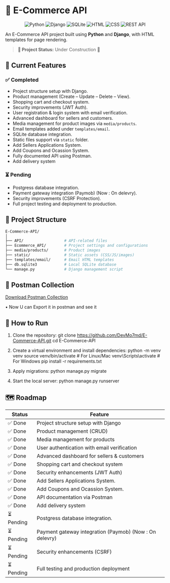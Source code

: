 # 🛒 E-Commerce API

<p align="center">
  <img src="https://img.shields.io/badge/Python-3.11-blue?logo=python" alt="Python">
  <img src="https://img.shields.io/badge/Django-5.0-green?logo=django" alt="Django">
  <img src="https://img.shields.io/badge/SQLite-Database-lightgrey?logo=sqlite" alt="SQLite">
  <!-- <img src="https://img.shields.io/badge/PostgreSQL-Database-blue?logo=postgresql" alt="PostgreSQL"> -->
  <img src="https://img.shields.io/badge/HTML-Templates-orange?logo=html5" alt="HTML">
  <img src="https://img.shields.io/badge/CSS-Styles-blue?logo=css3" alt="CSS">
  <img src="https://img.shields.io/badge/REST-API-yellow?logo=fastapi" alt="REST API">
</p>

An E-Commerce API project built using **Python** and **Django**, with HTML templates for page rendering.

> **🔧 Project Status:** Under Construction 🚧

## 📌 Current Features

### ✅ Completed

- Project structure setup with Django.
- Product management (Create – Update – Delete – View).
- Shopping cart and checkout system.
- Security improvements (JWT Auth).
- User registration & login system with email verification.
- Advanced dashboard for sellers and customers.
- Media management for product images via `media/products`.
- Email templates added under `templates/email`.
- SQLite database integration.
- Static files support via `static` folder.
- Add Sellers Applications System.
- Add Coupons and Ocassion System.
- Fully documented API using Postman.
- Add delivery system


### ⏳ Pending

- Postgress database integration.
- Payment gateway integration (Paymob) (Now : On delevry).
- Security improvements (CSRF Protection).
- Full project testing and deployment to production.

## 📂 Project Structure

```bash
E-Commerce-API/
│
├── API/                  # API-related files
├── Ecommerce_API/        # Project settings and configurations
├── media/products/       # Product images
├── static/               # Static assets (CSS/JS/images)
├── templates/email/      # Email HTML templates
├── db.sqlite3            # Local SQLite database
└── manage.py             # Django management script
```
## 🔎 Postman Collection

[Download Postman Collection](./Ecommerce_API.postman_collection.json)

• Now U can Export it in postman and see it

## 🚀 How to Run

1. Clone the repository:
   git clone https://github.com/DevMo7md/E-Commerce-API.git
   cd E-Commerce-API

2. Create a virtual environment and install dependencies:
   python -m venv venv
   source venv/bin/activate # For Linux/Mac
   venv\Scripts\activate # For Windows
   pip install -r requirements.txt

3. Apply migrations:
   python manage.py migrate

4. Start the local server:
   python manage.py runserver

## 🗺 Roadmap

| Status     | Feature                                                 |
| ---------- | ------------------------------------------------------- |
| ✅ Done    | Project structure setup with Django                     |
| ✅ Done    | Product management (CRUD)                               |
| ✅ Done    | Media management for products                           |
| ✅ Done    | User authentication with email verification             |
| ✅ Done    | Advanced dashboard for sellers & customers              |
| ✅ Done    | Shopping cart and checkout system                       |
| ✅ Done    | Security enhancements (JWT Auth)                        |
| ✅ Done    | Add Sellers Applications System.                        |
| ✅ Done    | Add Coupons and Ocassion System.                        |
| ✅ Done    | API documentation via Postman                           |
| ✅ Done    | Add delivery system                                     |
| ⏳ Pending | Postgress database integration.                         |
| ⏳ Pending | Payment gateway integration (Paymob) (Now : On delevry) |
| ⏳ Pending | Security enhancements (CSRF)                            |
| ⏳ Pending | Full testing and production deployment                  |
